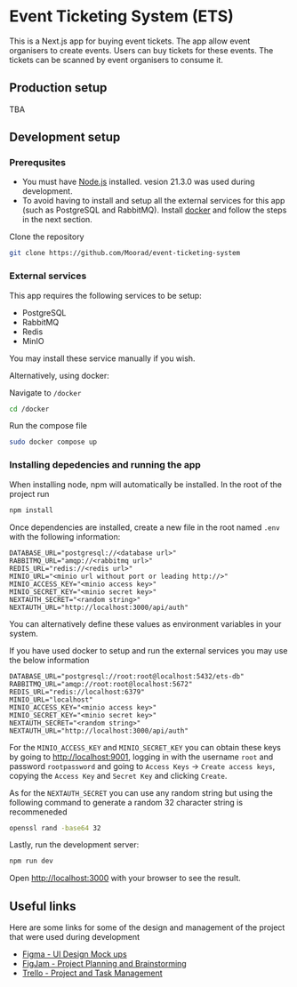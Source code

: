 # Event Ticketing System (ETS)

This is a Next.js app for buying event tickets. The app allow event organisers to create events. Users can buy tickets for these events. The tickets can be scanned by event organisers to consume it.

## Production setup

TBA

## Development setup

### Prerequsites

-   You must have [Node.js](https://nodejs.org/en) installed. vesion 21.3.0 was used during development.
-   To avoid having to install and setup all the external services for this app (such as PostgreSQL and RabbitMQ). Install [docker](https://docs.docker.com/get-docker/) and follow the steps in the next section.

Clone the repository

```bash
git clone https://github.com/Moorad/event-ticketing-system
```

### External services

This app requires the following services to be setup:

-   PostgreSQL
-   RabbitMQ
-   Redis
-   MinIO

You may install these service manually if you wish.

Alternatively, using docker:

Navigate to `/docker`

```bash
cd /docker
```

Run the compose file

```bash
sudo docker compose up
```

### Installing depedencies and running the app

When installing node, npm will automatically be installed. In the root of the project run

```bash
npm install
```

Once dependencies are installed, create a new file in the root named `.env` with the following information:

```
DATABASE_URL="postgresql://<database url>"
RABBITMQ_URL="amqp://<rabbitmq url>"
REDIS_URL="redis://<redis url>"
MINIO_URL="<minio url without port or leading http://>"
MINIO_ACCESS_KEY="<minio access key>"
MINIO_SECRET_KEY="<minio secret key>"
NEXTAUTH_SECRET="<random string>"
NEXTAUTH_URL="http://localhost:3000/api/auth"
```

You can alternatively define these values as environment variables in your system.

If you have used docker to setup and run the external services you may use the below information

```
DATABASE_URL="postgresql://root:root@localhost:5432/ets-db"
RABBITMQ_URL="amqp://root:root@localhost:5672"
REDIS_URL="redis://localhost:6379"
MINIO_URL="localhost"
MINIO_ACCESS_KEY="<minio access key>"
MINIO_SECRET_KEY="<minio secret key>"
NEXTAUTH_SECRET="<random string>"
NEXTAUTH_URL="http://localhost:3000/api/auth"
```

For the `MINIO_ACCESS_KEY` and `MINIO_SECRET_KEY` you can obtain these keys by going to [http://localhost:9001](http://localhost:9001), logging in with the username `root` and password `rootpassword` and going to `Access Keys` -> `Create access keys`, copying the `Access Key` and `Secret Key` and clicking `Create`.

As for the `NEXTAUTH_SECRET` you can use any random string but using the following command to generate a random 32 character string is recommeneded

```bash
openssl rand -base64 32
```

Lastly, run the development server:

```bash
npm run dev
```

Open [http://localhost:3000](http://localhost:3000) with your browser to see the result.

## Useful links

Here are some links for some of the design and management of the project that were used during development

-   [Figma - UI Design Mock ups](https://www.figma.com/file/dBOxfoVfSeBGQo5EsVpHhz/ETS-Design?type=design&node-id=0%3A1&mode=design&t=ZHxCjN4ErImJzomh-1)
-   [FigJam - Project Planning and Brainstorming](https://www.figma.com/file/U5VCgsqe5JqWXEAR00S5MB/ETS-Plan?type=whiteboard&t=WBNX2vyShnRtiPbL-1)
-   [Trello - Project and Task Management](https://trello.com/b/4P6ionZP/ets-board)
